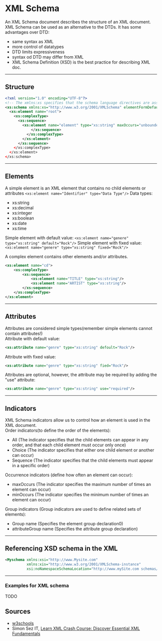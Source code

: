 # XML Schema
An XML Schema document describes the structure of an XML document.  
XML Schema can be used as an alternative to the DTDs. It has some advantages over DTD:
- same syntax as XML
- more control of datatypes
- DTD limits expressiveness
- syntax od DTD may differ from XML
- XML Schema Definition (XSD) is the best practice for describing XML doc.
___
## Structure
```xml
<?xml version="1.0" encoding="UTF-8"?>
<!-- The xmlns:xs specifies that the schema language directives are assigned the xs: namespace prefix -->
<xs:schema xmlns:xs="http://www.w3.org/2001/XMLSchema" elementFormDefault="qualified"> <!-- Declares that all element names in XML instance should be qualified with the namespace -->
  <xs:element name="root">
    <xs:complexType>
      <xs:sequence>
        <xs:element name="element" type="xs:string" maxOccurs="unbounded" minOccurs="0"/>
            </xs:sequence>
          </xs:complexType>
        </xs:element>
      </xs:sequence>
    </xs:complexType>
  </xs:element>
</xs:schema>
```
___
## Elements
A simple element is an XML element that contains no child elements or attributes
`<xs:element name="Identifier" type="Data Type"/>`
Data types:
- xs:string
- xs:decimal
- xs:integer
- xs:boolean
- xs:date
- xs:time

Simple element with default value:
`<xs:element name="genere" type="xs:string" default="Rock"/>`
Simple element with fixed value:
`<xs:element name="genere" type="xs:string" fixed="Rock"/>`

A complex element contains other elements and/or attributes.
```xml
<xs:element name="cd">
    <xs:complexType>
        <xs:sequence>
            <xs:element name="TITLE" type="xs:string"/>
            <xs:element name="ARTIST" type="xs:string"/>
        </xs:sequence>
    </xs:complexType>
</xs:element>
```
___
## Attributes
Attributes are considered simple types(remember simple elements cannot contain attributes!)  
Attribute with default value:
```xml
<xs:attribute name="genre" type="xs:string" defoult="Rock"/>
```
Attribute with fixed value:
```xml
<xs:attribute name="genre" type="xs:string" fied="Rock"/>
```
Attributes are optional, however, the attribute may be required by adding the "use" attribute:
```xml
<xs:attribute name="genre" type="xs:string" use="required"/>
```
___
## Indicators
XML Schema indicators allow us to control how an element is used in the XML document.  
Order indicators(to define the order of the elements):
- All (The <all> indicator specifies that the child elements can appear in any order, and that each child element must occur only once)
- Choice (The <choice> indicator specifies that either one child element or another can occur)
- Sequence (The <sequence> indicator specifies that the child elements must appear in a specific order)

Occurrence indicators (define how often an element can occur):
- maxOccurs (The <maxOccurs> indicator specifies the maximum number of times an element can occur)
- minOccurs (The <minOccurs> indicator specifies the minimum number of times an element can occur)

Group indicators (Group indicators are used to define related sets of elements):
- Group name (Specifies the element group declaration0)
- attributeGroup name (Specifies the attribute group declaration)
___
## Referencing XSD schema in the XML
```xml
<Myschema xmlns:xsi="http://www.Mysite.com"
          xmlns:xis="http://www.w3.org/2001/XMLSchema-instance" 
          xsi:noNamespaceSchemaLocation="http://www.mySite.com schemas/mySchema.xsd">
```
___
### Examples for XML schema
TODO

## Sources
- [w3schools](https://www.w3schools.com/XML/default.asp)
- Simon Sez IT, [Learn XML Crash Course: Discover Essential XML Fundamentals](https://www.udemy.com/course/learn-xml-crash-course/)



